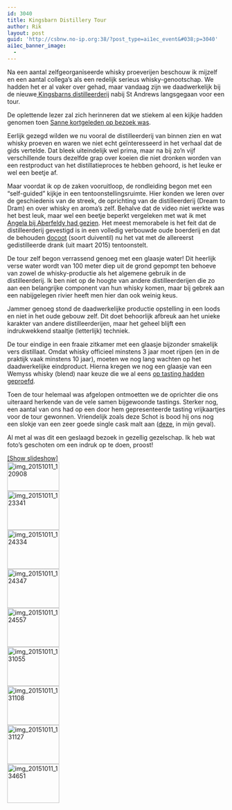 ```yaml
---
id: 3040
title: Kingsbarn Distillery Tour
author: Rik
layout: post
guid: 'http://csbnw.no-ip.org:38/?post_type=ai1ec_event&#038;p=3040'
ai1ec_banner_image:
  - 
---
```

Na een aantal zelfgeorganiseerde whisky proeverijen beschouw ik mijzelf en een aantal collega&#8217;s als een redelijk serieus whisky-genootschap. We hadden het er al vaker over gehad, maar vandaag zijn we daadwerkelijk bij de nieuwe[ Kingsbarns distilleerderij][1] nabij St Andrews langsgegaan voor een tour.

De oplettende lezer zal zich herinneren dat we stiekem al een kijkje hadden genomen toen [Sanne kortgeleden op bezoek was][2].

Eerlijk gezegd wilden we nu vooral de distilleerderij van binnen zien en wat whisky proeven en waren we niet echt geïnteresseerd in het verhaal dat de gids vertelde. Dat bleek uiteindelijk wel prima, maar na bij zo&#8217;n vijf verschillende tours dezelfde grap over koeien die niet dronken worden van een restproduct van het distillatieproces te hebben gehoord, is het leuke er wel een beetje af.

Maar voordat ik op de zaken vooruitloop, de rondleiding begon met een &#8220;self-guided&#8221; kijkje in een tentoonstellingsruimte. Hier konden we leren over de geschiedenis van de streek, de oprichting van de distilleerderij (Dream to Dram) en over whisky en aroma&#8217;s zelf. Behalve dat de video niet werkte was het best leuk, maar wel een beetje beperkt vergeleken met wat ik met [Angela bij Aberfeldy had gezien][3]. Het meest memorabele is het feit dat de distilleerderij gevestigd is in een volledig verbouwde oude boerderij en dat de behouden [docoot][4] (soort duiventil) nu het vat met de allereerst gedistilleerde drank (uit maart 2015) tentoonstelt.

De tour zelf begon verrassend genoeg met een glaasje water! Dit heerlijk verse water wordt van 100 meter diep uit de grond gepompt ten behoeve van zowel de whisky-productie als het algemene gebruik in de distilleerderij. Ik ben niet op de hoogte van andere distilleerderijen die zo aan een belangrijke component van hun whisky komen, maar bij gebrek aan een nabijgelegen rivier heeft men hier dan ook weinig keus.

Jammer genoeg stond de daadwerkelijke productie opstelling in een loods en niet in het oude gebouw zelf. Dit doet behoorlijk afbreuk aan het unieke karakter van andere distilleerderijen, maar het geheel blijft een indrukwekkend staaltje (letterlijk) techniek.

De tour eindige in een fraaie zitkamer met een glaasje bijzonder smakelijk vers distillaat. Omdat whisky officieel minstens 3 jaar moet rijpen (en in de praktijk vaak minstens 10 jaar), moeten we nog lang wachten op het daadwerkelijke eindproduct. Hierna kregen we nog een glaasje van een Wemyss whisky (blend) naar keuze die we al eens [op tasting hadden geproefd][5].

Toen de tour helemaal was afgelopen ontmoetten we de oprichter die ons uiteraard herkende van de vele samen bijgewoonde tastings. Sterker nog, een aantal van ons had op een door hem gepresenteerde tasting vrijkaartjes voor de tour gewonnen. Vriendelijk zoals deze Schot is bood hij ons nog een slokje van een zeer goede single cask malt aan ([deze][6], in mijn geval).

Al met al was dit een geslaagd bezoek in gezellig gezelschap. Ik heb wat foto&#8217;s geschoten om een indruk op te doen, proost!  


<div
	class="ngg-galleryoverview ngg-ajax-pagination-none"
	id="ngg-gallery-fcadfa58e6075e8846bebc2146f99b88-1">
  <div class="slideshowlink">
    <a href='http://csbnw.no-ip.org:38/index.php/nggallery/slideshow?p=3040'>[Show slideshow]</a>
  </div>
  
  <!-- Thumbnails -->
  
  <div id="ngg-image-0" class="ngg-gallery-thumbnail-box" >
    <div class="ngg-gallery-thumbnail">
      <a href="http://csbnw.no-ip.org:38/wp-content/gallery/kingsbarns-distillery/IMG_20151011_120908.jpg"
               title=""
               data-src="http://csbnw.no-ip.org:38/wp-content/gallery/kingsbarns-distillery/IMG_20151011_120908.jpg"
               data-thumbnail="http://csbnw.no-ip.org:38/wp-content/gallery/kingsbarns-distillery/thumbs/thumbs_IMG_20151011_120908.jpg"
               data-image-id="1318"
               data-title="img_20151011_120908"
               data-description=""
               class="ngg-fancybox" rel="fcadfa58e6075e8846bebc2146f99b88"> <img
                    title="img_20151011_120908"
                    alt="img_20151011_120908"
                    src="http://csbnw.no-ip.org:38/wp-content/gallery/kingsbarns-distillery/thumbs/thumbs_IMG_20151011_120908.jpg"
                    width="120"
                    height="67"
                    style="max-width:none;"
 /> </a>
    </div>
  </div>
  
  <div id="ngg-image-1" class="ngg-gallery-thumbnail-box" >
    <div class="ngg-gallery-thumbnail">
      <a href="http://csbnw.no-ip.org:38/wp-content/gallery/kingsbarns-distillery/IMG_20151011_123341.jpg"
               title=""
               data-src="http://csbnw.no-ip.org:38/wp-content/gallery/kingsbarns-distillery/IMG_20151011_123341.jpg"
               data-thumbnail="http://csbnw.no-ip.org:38/wp-content/gallery/kingsbarns-distillery/thumbs/thumbs_IMG_20151011_123341.jpg"
               data-image-id="1319"
               data-title="img_20151011_123341"
               data-description=""
               class="ngg-fancybox" rel="fcadfa58e6075e8846bebc2146f99b88"> <img
                    title="img_20151011_123341"
                    alt="img_20151011_123341"
                    src="http://csbnw.no-ip.org:38/wp-content/gallery/kingsbarns-distillery/thumbs/thumbs_IMG_20151011_123341.jpg"
                    width="120"
                    height="90"
                    style="max-width:none;"
 /> </a>
    </div>
  </div>
  
  <div id="ngg-image-2" class="ngg-gallery-thumbnail-box" >
    <div class="ngg-gallery-thumbnail">
      <a href="http://csbnw.no-ip.org:38/wp-content/gallery/kingsbarns-distillery/IMG_20151011_124334.jpg"
               title=""
               data-src="http://csbnw.no-ip.org:38/wp-content/gallery/kingsbarns-distillery/IMG_20151011_124334.jpg"
               data-thumbnail="http://csbnw.no-ip.org:38/wp-content/gallery/kingsbarns-distillery/thumbs/thumbs_IMG_20151011_124334.jpg"
               data-image-id="1320"
               data-title="img_20151011_124334"
               data-description=""
               class="ngg-fancybox" rel="fcadfa58e6075e8846bebc2146f99b88"> <img
                    title="img_20151011_124334"
                    alt="img_20151011_124334"
                    src="http://csbnw.no-ip.org:38/wp-content/gallery/kingsbarns-distillery/thumbs/thumbs_IMG_20151011_124334.jpg"
                    width="120"
                    height="90"
                    style="max-width:none;"
 /> </a>
    </div>
  </div>
  
  <div id="ngg-image-3" class="ngg-gallery-thumbnail-box" >
    <div class="ngg-gallery-thumbnail">
      <a href="http://csbnw.no-ip.org:38/wp-content/gallery/kingsbarns-distillery/IMG_20151011_124347.jpg"
               title=""
               data-src="http://csbnw.no-ip.org:38/wp-content/gallery/kingsbarns-distillery/IMG_20151011_124347.jpg"
               data-thumbnail="http://csbnw.no-ip.org:38/wp-content/gallery/kingsbarns-distillery/thumbs/thumbs_IMG_20151011_124347.jpg"
               data-image-id="1321"
               data-title="img_20151011_124347"
               data-description=""
               class="ngg-fancybox" rel="fcadfa58e6075e8846bebc2146f99b88"> <img
                    title="img_20151011_124347"
                    alt="img_20151011_124347"
                    src="http://csbnw.no-ip.org:38/wp-content/gallery/kingsbarns-distillery/thumbs/thumbs_IMG_20151011_124347.jpg"
                    width="120"
                    height="90"
                    style="max-width:none;"
 /> </a>
    </div>
  </div>
  
  <div id="ngg-image-4" class="ngg-gallery-thumbnail-box" >
    <div class="ngg-gallery-thumbnail">
      <a href="http://csbnw.no-ip.org:38/wp-content/gallery/kingsbarns-distillery/IMG_20151011_124557.jpg"
               title=""
               data-src="http://csbnw.no-ip.org:38/wp-content/gallery/kingsbarns-distillery/IMG_20151011_124557.jpg"
               data-thumbnail="http://csbnw.no-ip.org:38/wp-content/gallery/kingsbarns-distillery/thumbs/thumbs_IMG_20151011_124557.jpg"
               data-image-id="1322"
               data-title="img_20151011_124557"
               data-description=""
               class="ngg-fancybox" rel="fcadfa58e6075e8846bebc2146f99b88"> <img
                    title="img_20151011_124557"
                    alt="img_20151011_124557"
                    src="http://csbnw.no-ip.org:38/wp-content/gallery/kingsbarns-distillery/thumbs/thumbs_IMG_20151011_124557.jpg"
                    width="120"
                    height="90"
                    style="max-width:none;"
 /> </a>
    </div>
  </div>
  
  <div id="ngg-image-5" class="ngg-gallery-thumbnail-box" >
    <div class="ngg-gallery-thumbnail">
      <a href="http://csbnw.no-ip.org:38/wp-content/gallery/kingsbarns-distillery/IMG_20151011_131055.jpg"
               title=""
               data-src="http://csbnw.no-ip.org:38/wp-content/gallery/kingsbarns-distillery/IMG_20151011_131055.jpg"
               data-thumbnail="http://csbnw.no-ip.org:38/wp-content/gallery/kingsbarns-distillery/thumbs/thumbs_IMG_20151011_131055.jpg"
               data-image-id="1323"
               data-title="img_20151011_131055"
               data-description=""
               class="ngg-fancybox" rel="fcadfa58e6075e8846bebc2146f99b88"> <img
                    title="img_20151011_131055"
                    alt="img_20151011_131055"
                    src="http://csbnw.no-ip.org:38/wp-content/gallery/kingsbarns-distillery/thumbs/thumbs_IMG_20151011_131055.jpg"
                    width="120"
                    height="90"
                    style="max-width:none;"
 /> </a>
    </div>
  </div>
  
  <div id="ngg-image-6" class="ngg-gallery-thumbnail-box" >
    <div class="ngg-gallery-thumbnail">
      <a href="http://csbnw.no-ip.org:38/wp-content/gallery/kingsbarns-distillery/IMG_20151011_131108.jpg"
               title=""
               data-src="http://csbnw.no-ip.org:38/wp-content/gallery/kingsbarns-distillery/IMG_20151011_131108.jpg"
               data-thumbnail="http://csbnw.no-ip.org:38/wp-content/gallery/kingsbarns-distillery/thumbs/thumbs_IMG_20151011_131108.jpg"
               data-image-id="1324"
               data-title="img_20151011_131108"
               data-description=""
               class="ngg-fancybox" rel="fcadfa58e6075e8846bebc2146f99b88"> <img
                    title="img_20151011_131108"
                    alt="img_20151011_131108"
                    src="http://csbnw.no-ip.org:38/wp-content/gallery/kingsbarns-distillery/thumbs/thumbs_IMG_20151011_131108.jpg"
                    width="120"
                    height="90"
                    style="max-width:none;"
 /> </a>
    </div>
  </div>
  
  <div id="ngg-image-7" class="ngg-gallery-thumbnail-box" >
    <div class="ngg-gallery-thumbnail">
      <a href="http://csbnw.no-ip.org:38/wp-content/gallery/kingsbarns-distillery/IMG_20151011_131127.jpg"
               title=""
               data-src="http://csbnw.no-ip.org:38/wp-content/gallery/kingsbarns-distillery/IMG_20151011_131127.jpg"
               data-thumbnail="http://csbnw.no-ip.org:38/wp-content/gallery/kingsbarns-distillery/thumbs/thumbs_IMG_20151011_131127.jpg"
               data-image-id="1325"
               data-title="img_20151011_131127"
               data-description=""
               class="ngg-fancybox" rel="fcadfa58e6075e8846bebc2146f99b88"> <img
                    title="img_20151011_131127"
                    alt="img_20151011_131127"
                    src="http://csbnw.no-ip.org:38/wp-content/gallery/kingsbarns-distillery/thumbs/thumbs_IMG_20151011_131127.jpg"
                    width="120"
                    height="90"
                    style="max-width:none;"
 /> </a>
    </div>
  </div>
  
  <div id="ngg-image-8" class="ngg-gallery-thumbnail-box" >
    <div class="ngg-gallery-thumbnail">
      <a href="http://csbnw.no-ip.org:38/wp-content/gallery/kingsbarns-distillery/IMG_20151011_134651.jpg"
               title=""
               data-src="http://csbnw.no-ip.org:38/wp-content/gallery/kingsbarns-distillery/IMG_20151011_134651.jpg"
               data-thumbnail="http://csbnw.no-ip.org:38/wp-content/gallery/kingsbarns-distillery/thumbs/thumbs_IMG_20151011_134651.jpg"
               data-image-id="1326"
               data-title="img_20151011_134651"
               data-description=""
               class="ngg-fancybox" rel="fcadfa58e6075e8846bebc2146f99b88"> <img
                    title="img_20151011_134651"
                    alt="img_20151011_134651"
                    src="http://csbnw.no-ip.org:38/wp-content/gallery/kingsbarns-distillery/thumbs/thumbs_IMG_20151011_134651.jpg"
                    width="120"
                    height="90"
                    style="max-width:none;"
 /> </a>
    </div>
  </div>
  
  <!-- Pagination -->
  
  <div class='ngg-clear'>
  </div>
</div>

 [1]: http://www.kingsbarnsdistillery.com/distillery/
 [2]: /?p=2856 "Visit Sanne"
 [3]: ?p=2131 "Bezoek Angela"
 [4]: https://en.wikipedia.org/wiki/Dovecote
 [5]: /?ai1ec_event=whisky-tasting-7
 [6]: http://www.kingsbarnsdistillery.com/shop/product/waves-of-pepper-70cl